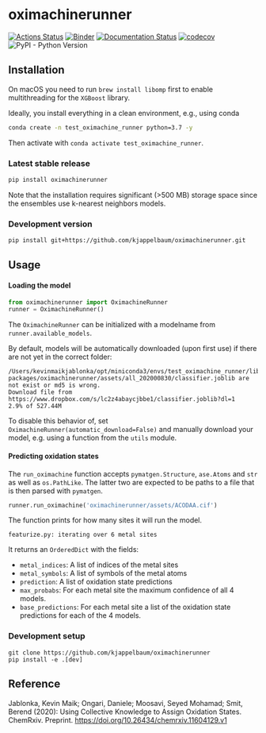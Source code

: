 # oximachinerunner

[![Actions Status](https://github.com/kjappelbaum/oximachinerunner/workflows/Python%20package/badge.svg)](https://github.com/kjappelbaum/oximachinerunner/actions)
[![Binder](https://mybinder.org/badge_logo.svg)](https://mybinder.org/v2/gh/kjappelbaum/oximachinerunner/master?filepath=examples%2Fexample.ipynb)
[![Documentation Status](https://readthedocs.org/projects/oximachinerunner/badge/?version=latest)](https://oximachinerunner.readthedocs.io/en/latest/?badge=latest)
[![codecov](https://codecov.io/gh/kjappelbaum/pyepal/branch/master/graph/badge.svg?token=BL2CF4HQ06)](https://codecov.io/gh/kjappelbaum/oximachinerunner)
![PyPI - Python Version](https://img.shields.io/pypi/pyversions/oximachinerunner)

## Installation

On macOS you need to run `brew install libomp` first to enable multithreading for the `XGBoost` library.

Ideally, you install everything in a clean environment, e.g., using conda

```bash
conda create -n test_oximachine_runner python=3.7 -y
```

Then activate with `conda activate test_oximachine_runner`.

### Latest stable release

```bash
pip install oximachinerunner
```

Note that the installation requires significant (>500 MB) storage space since the ensembles use k-nearest neighbors models.

### Development version

```bash
pip install git+https://github.com/kjappelbaum/oximachinerunner.git
```

## Usage

#### Loading the model

```python
from oximachinerunner import OximachineRunner
runner = OximachineRunner()
```

The `OximachineRunner` can be initialized with a modelname from `runner.available_models`.

By default, models will be automatically downloaded (upon first use) if there are not yet in the correct folder:

```
/Users/kevinmaikjablonka/opt/miniconda3/envs/test_oximachine_runner/lib/python3.7/site-packages/oximachinerunner/assets/all_202000830/classifier.joblib are not exist or md5 is wrong.
Download file from https://www.dropbox.com/s/lc2z4abaycjbbe1/classifier.joblib?dl=1
2.9% of 527.44M
```

To disable this behavior of, set `OximachineRunner(automatic_download=False)` and manually download your model, e.g. using a function from the `utils` module.

#### Predicting oxidation states

The `run_oximachine` function accepts `pymatgen.Structure`, `ase.Atoms` and `str` as well as `os.PathLike`.
The latter two are expected to be paths to a file that is then parsed with `pymatgen`.

```python
runner.run_oximachine('oximachinerunner/assets/ACODAA.cif')
```

The function prints for how many sites it will run the model.

```
featurize.py: iterating over 6 metal sites
```

It returns an `OrderedDict` with the fields:

- `metal_indices`: A list of indices of the metal sites
- `metal_symbols`: A list of symbols of the metal atoms
- `prediction`: A list of oxidation state predictions
- `max_probabs`: For each metal site the maximum confidence of all 4 models.
- `base_predictions`: For each metal site a list of the oxidation state predictions for each of the 4 models.

### Development setup

```
git clone https://github.com/kjappelbaum/oximachinerunner
pip install -e .[dev]
```

## Reference

Jablonka, Kevin Maik; Ongari, Daniele; Moosavi, Seyed Mohamad; Smit, Berend (2020): Using Collective Knowledge to Assign Oxidation States. ChemRxiv. Preprint. https://doi.org/10.26434/chemrxiv.11604129.v1
